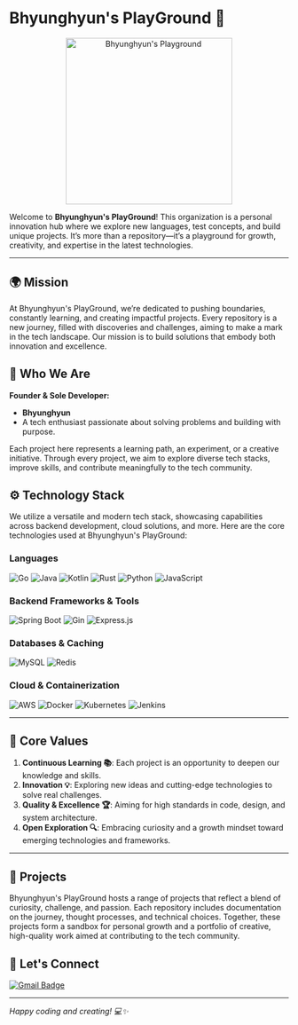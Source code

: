 # Bhyunghyun's PlayGround 🐰
<div align="center"> <img src="https://github.com/user-attachments/assets/6c1b5180-015c-4f09-a1ef-d5a8b46335c4" width="300" alt="Bhyunghyun's Playground"> </div>

Welcome to **Bhyunghyun's PlayGround**! This organization is a personal innovation hub where we explore new languages, test concepts, and build unique projects. It’s more than a repository—it’s a playground for growth, creativity, and expertise in the latest technologies.

---

## 🌍 Mission

At Bhyunghyun's PlayGround, we’re dedicated to pushing boundaries, constantly learning, and creating impactful projects. Every repository is a new journey, filled with discoveries and challenges, aiming to make a mark in the tech landscape. Our mission is to build solutions that embody both innovation and excellence.

## 👤 Who We Are

**Founder & Sole Developer:**
- **Bhyunghyun**  
- A tech enthusiast passionate about solving problems and building with purpose.

Each project here represents a learning path, an experiment, or a creative initiative. Through every project, we aim to explore diverse tech stacks, improve skills, and contribute meaningfully to the tech community.

## ⚙️ Technology Stack

We utilize a versatile and modern tech stack, showcasing capabilities across backend development, cloud solutions, and more. Here are the core technologies used at Bhyunghyun's PlayGround:

### Languages
![Go](https://img.shields.io/badge/-Go-00ADD8?logo=go&logoColor=white)
![Java](https://img.shields.io/badge/-Java-007396?logo=java&logoColor=white)
![Kotlin](https://img.shields.io/badge/-Kotlin-0095D5?logo=kotlin&logoColor=white)
![Rust](https://img.shields.io/badge/-Rust-000000?logo=rust&logoColor=white)
![Python](https://img.shields.io/badge/-Python-3776AB?logo=python&logoColor=white)
![JavaScript](https://img.shields.io/badge/-JavaScript-F7DF1E?logo=javascript&logoColor=black)

### Backend Frameworks & Tools
![Spring Boot](https://img.shields.io/badge/-Spring%20Boot-6DB33F?logo=spring-boot&logoColor=white)
![Gin](https://img.shields.io/badge/-Gin-00ADD8?logo=go&logoColor=white)
![Express.js](https://img.shields.io/badge/-Express.js-000000?logo=express&logoColor=white)

### Databases & Caching
![MySQL](https://img.shields.io/badge/-MySQL-4479A1?logo=mysql&logoColor=white)
![Redis](https://img.shields.io/badge/-Redis-DC382D?logo=redis&logoColor=white)

### Cloud & Containerization
![AWS](https://img.shields.io/badge/-AWS-232F3E?logo=amazon-aws&logoColor=white)
![Docker](https://img.shields.io/badge/-Docker-2496ED?logo=docker&logoColor=white)
![Kubernetes](https://img.shields.io/badge/-Kubernetes-326CE5?logo=kubernetes&logoColor=white)
![Jenkins](https://img.shields.io/badge/-Jenkins-D24939?logo=jenkins&logoColor=white)

---

## 🌟 Core Values

1. **Continuous Learning 📚**: Each project is an opportunity to deepen our knowledge and skills.
2. **Innovation 💡**: Exploring new ideas and cutting-edge technologies to solve real challenges.
3. **Quality & Excellence 🏆**: Aiming for high standards in code, design, and system architecture.
4. **Open Exploration 🔍**: Embracing curiosity and a growth mindset toward emerging technologies and frameworks.

---

## 📂 Projects

Bhyunghyun's PlayGround hosts a range of projects that reflect a blend of curiosity, challenge, and passion. Each repository includes documentation on the journey, thought processes, and technical choices. Together, these projects form a sandbox for personal growth and a portfolio of creative, high-quality work aimed at contributing to the tech community.

## 🤝 Let's Connect

[![Gmail Badge](https://img.shields.io/badge/-Gmail-D14836?style=flat&logo=Gmail&logoColor=white)](mailto:nbhyun0329@gmail.com)

---

*Happy coding and creating! 💻✨*
